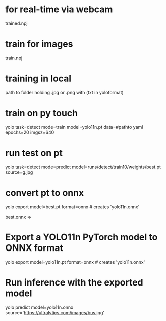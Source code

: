 # for real-time via webcam
trained.npj

# train for images
train.npj

# training in local 
path to folder holding .jpg or .png with (txt in yoloformat)

  # train on py touch
  yolo task=detect mode=train model=yolo11n.pt data=#pathto yaml epochs=20 imgsz=640

  # run test on pt
  yolo task=detect mode=predict model=runs/detect/train10/weights/best.pt source=g.jpg

# convert pt to onnx
yolo export model=best.pt format=onnx  # creates 'yolo11n.onnx'

best.onnx => 
# Export a YOLO11n PyTorch model to ONNX format
yolo export model=yolo11n.pt format=onnx  # creates 'yolo11n.onnx'

# Run inference with the exported model
yolo predict model=yolo11n.onnx source='https://ultralytics.com/images/bus.jpg'
